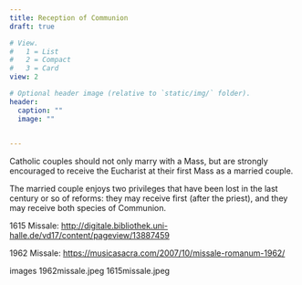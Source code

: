```yaml
---
title: Reception of Communion
draft: true 

# View.
#   1 = List
#   2 = Compact
#   3 = Card
view: 2

# Optional header image (relative to `static/img/` folder).
header:
  caption: ""
  image: ""
  

---
```


Catholic couples should not only marry with a Mass, but are strongly encouraged to receive the Eucharist at their first Mass as a married couple. 

The married couple enjoys two privileges that have been lost in the last century or so of reforms: they may receive first (after the priest), and they may receive both species of Communion. 

1615 Missale: http://digitale.bibliothek.uni-halle.de/vd17/content/pageview/13887459

1962 Missale: https://musicasacra.com/2007/10/missale-romanum-1962/

images
1962missale.jpeg
1615missale.jpeg
